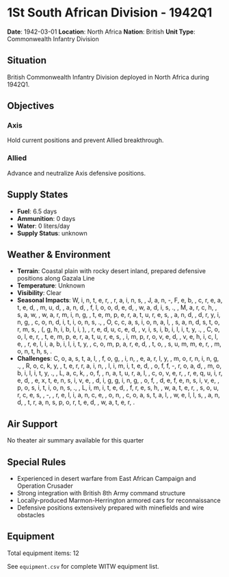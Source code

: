 # 1St South African Division - 1942Q1

**Date**: 1942-03-01
**Location**: North Africa
**Nation**: British
**Unit Type**: Commonwealth Infantry Division

## Situation

British Commonwealth Infantry Division deployed in North Africa during 1942Q1.

## Objectives

### Axis
Hold current positions and prevent Allied breakthrough.

### Allied
Advance and neutralize Axis defensive positions.

## Supply States

- **Fuel**: 6.5 days
- **Ammunition**: 0 days
- **Water**: 0 liters/day
- **Supply Status**: unknown

## Weather & Environment

- **Terrain**: Coastal plain with rocky desert inland, prepared defensive positions along Gazala Line
- **Temperature**: Unknown
- **Visibility**: Clear
- **Seasonal Impacts**: W, i, n, t, e, r,  , r, a, i, n, s,  , J, a, n, -, F, e, b,  , c, r, e, a, t, e, d,  , m, u, d,  , a, n, d,  , f, l, o, o, d, e, d,  , w, a, d, i, s, .,  , M, a, r, c, h,  , s, a, w,  , w, a, r, m, i, n, g,  , t, e, m, p, e, r, a, t, u, r, e, s,  , a, n, d,  , d, r, y, i, n, g,  , c, o, n, d, i, t, i, o, n, s, .,  , O, c, c, a, s, i, o, n, a, l,  , s, a, n, d, s, t, o, r, m, s,  , (, g, h, i, b, l, i, ),  , r, e, d, u, c, e, d,  , v, i, s, i, b, i, l, i, t, y, .,  , C, o, o, l, e, r,  , t, e, m, p, e, r, a, t, u, r, e, s,  , i, m, p, r, o, v, e, d,  , v, e, h, i, c, l, e,  , r, e, l, i, a, b, i, l, i, t, y,  , c, o, m, p, a, r, e, d,  , t, o,  , s, u, m, m, e, r,  , m, o, n, t, h, s, .
- **Challenges**: C, o, a, s, t, a, l,  , f, o, g,  , i, n,  , e, a, r, l, y,  , m, o, r, n, i, n, g, .,  , R, o, c, k, y,  , t, e, r, r, a, i, n,  , l, i, m, i, t, e, d,  , o, f, f, -, r, o, a, d,  , m, o, b, i, l, i, t, y, .,  , L, a, c, k,  , o, f,  , n, a, t, u, r, a, l,  , c, o, v, e, r,  , r, e, q, u, i, r, e, d,  , e, x, t, e, n, s, i, v, e,  , d, i, g, g, i, n, g,  , o, f,  , d, e, f, e, n, s, i, v, e,  , p, o, s, i, t, i, o, n, s, .,  , L, i, m, i, t, e, d,  , f, r, e, s, h,  , w, a, t, e, r,  , s, o, u, r, c, e, s,  , -,  , r, e, l, i, a, n, c, e,  , o, n,  , c, o, a, s, t, a, l,  , w, e, l, l, s,  , a, n, d,  , t, r, a, n, s, p, o, r, t, e, d,  , w, a, t, e, r, .

## Air Support

No theater air summary available for this quarter

## Special Rules

- Experienced in desert warfare from East African Campaign and Operation Crusader
- Strong integration with British 8th Army command structure
- Locally-produced Marmon-Herrington armored cars for reconnaissance
- Defensive positions extensively prepared with minefields and wire obstacles

## Equipment

Total equipment items: 12

See `equipment.csv` for complete WITW equipment list.
